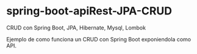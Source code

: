 # spring-boot-apiRest-JPA-CRUD
CRUD con Spring Boot, JPA, Hibernate, Mysql, Lombok

Ejemplo de como funciona un CRUD con Spring Boot exponiendola como API.
